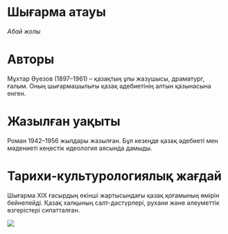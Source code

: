 # Шығарма атауы
*Абай жолы*

# Авторы
Мұхтар Әуезов (1897–1961) – қазақтың ұлы жазушысы, драматург, ғалым. Оның шығармашылығы қазақ әдебиетінің алтын қазынасына енген.

# Жазылған уақыты
Роман 1942–1956 жылдары жазылған. Бұл кезеңде қазақ әдебиеті мен мәдениеті кеңестік идеология аясында дамыды.

# Тарихи-культурологиялық жағдай
Шығарма XIX ғасырдың екінші жартысындағы қазақ қоғамының өмірін бейнелейді. Қазақ халқының салт-дәстүрлері, рухани және әлеуметтік өзгерістері сипатталған.

![](resource:assets/images/images.jpeg)